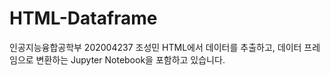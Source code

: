 # HTML-Dataframe
인공지능융합공학부 202004237 조성민
HTML에서 데이터를 추출하고, 데이터 프레임으로 변환하는 Jupyter Notebook을 포함하고 있습니다. 
